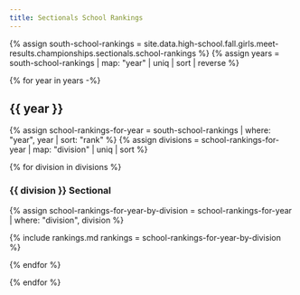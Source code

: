 ```yaml
---
title: Sectionals School Rankings
---
```


{% assign south-school-rankings = site.data.high-school.fall.girls.meet-results.championships.sectionals.school-rankings %}
{% assign years = south-school-rankings | map: "year" | uniq | sort | reverse %}

{% for year in years -%}

## {{ year }}

{% assign school-rankings-for-year = south-school-rankings | where: "year", year | sort: "rank" %}
{% assign divisions = school-rankings-for-year | map: "division" | uniq | sort %}

{% for division in divisions %}

### {{ division }} Sectional

{% assign school-rankings-for-year-by-division = school-rankings-for-year | where: "division", division %}

{% include rankings.md
    rankings = school-rankings-for-year-by-division %}

{% endfor %}

{% endfor %}
